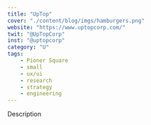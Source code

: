 ```yaml
---
title: "UpTop"
cover: "./content/blog/imgs/hamburgers.png"
website: "https://www.uptopcorp.com/"
twit: "@UpTopCorp"
inst: "@uptopcorp"
category: "U"
tags:
    - Pioner Square
    - small
    - ux/ui
    - research
    - strategy
    - engineering
---
```


Description
